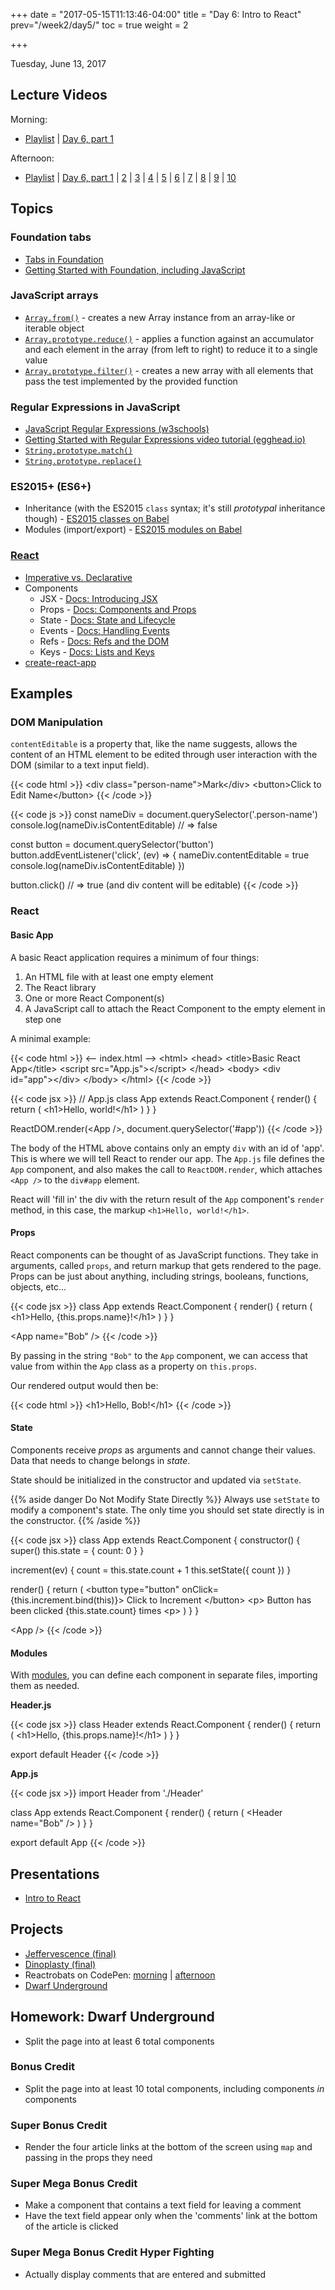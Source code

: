 +++
date = "2017-05-15T11:13:46-04:00"
title = "Day 6: Intro to React"
prev="/week2/day5/"
toc = true
weight = 2

+++

<date>Tuesday, June 13, 2017</date>

## Lecture Videos

Morning:

* [Playlist](https://www.youtube.com/playlist?list=PLuT2TqJuwaY9SEkynJl1LudbfzWqc4l84) | [Day 6, part 1](https://www.youtube.com/watch?v=IkPZMjwbPUA&index=54&list=PLuT2TqJuwaY9SEkynJl1LudbfzWqc4l84)

Afternoon:

* [Playlist](https://www.youtube.com/playlist?list=PLuT2TqJuwaY9uIH9AFDZUyfalE-tY8REa) | [Day 6, part 1](https://www.youtube.com/watch?v=L8IgFUESlqg&list=PLuT2TqJuwaY9uIH9AFDZUyfalE-tY8REa&index=61) | [2](https://www.youtube.com/watch?v=GSVV8AvfHck&list=PLuT2TqJuwaY9uIH9AFDZUyfalE-tY8REa&index=62) | [3](https://www.youtube.com/watch?v=lcUfStMvwpk&list=PLuT2TqJuwaY9uIH9AFDZUyfalE-tY8REa&index=63) | [4](https://www.youtube.com/watch?v=dINvMWHQrw4&list=PLuT2TqJuwaY9uIH9AFDZUyfalE-tY8REa&index=64) | [5](https://www.youtube.com/watch?v=C1yAWLXCg5w&list=PLuT2TqJuwaY9uIH9AFDZUyfalE-tY8REa&index=65) | [6](https://www.youtube.com/watch?v=G5tJdaaCyzg&list=PLuT2TqJuwaY9uIH9AFDZUyfalE-tY8REa&index=66) | [7](https://www.youtube.com/watch?v=i-fgZNUJuds&list=PLuT2TqJuwaY9uIH9AFDZUyfalE-tY8REa&index=67) | [8](https://www.youtube.com/watch?v=Zkjgg3_TWPE&list=PLuT2TqJuwaY9uIH9AFDZUyfalE-tY8REa&index=68) | [9](https://www.youtube.com/watch?v=IceG5YHmkss&list=PLuT2TqJuwaY9uIH9AFDZUyfalE-tY8REa&index=69) | [10](https://www.youtube.com/watch?v=pRYyJbZNDfE&list=PLuT2TqJuwaY9uIH9AFDZUyfalE-tY8REa&index=70)

## Topics

### Foundation tabs

* [Tabs in Foundation](http://foundation.zurb.com/sites/docs/tabs.html)
* [Getting Started with Foundation, including JavaScript](http://foundation.zurb.com/sites/docs/installation.html#html-starter-template)

### JavaScript arrays

* [`Array.from()`](https://developer.mozilla.org/en-US/docs/Web/JavaScript/Reference/Global_Objects/Array/from?v=control) - creates a new Array instance from an array-like or iterable object
* [`Array.prototype.reduce()`](https://developer.mozilla.org/en-US/docs/Web/JavaScript/Reference/Global_Objects/Array/Reduce?v=control) - applies a function against an accumulator and each element in the array (from left to right) to reduce it to a single value
* [`Array.prototype.filter()`](https://developer.mozilla.org/en-US/docs/Web/JavaScript/Reference/Global_Objects/Array/filter?v=control) - creates a new array with all elements that pass the test implemented by the provided function

### Regular Expressions in JavaScript

* [JavaScript Regular Expressions (w3schools)](https://www.w3schools.com/js/js_regexp.asp)
* [Getting Started with Regular Expressions video tutorial (egghead.io)](https://egghead.io/lessons/javascript-javascript-regular-expressions-introduction)
* [`String.prototype.match()`](https://developer.mozilla.org/en-US/docs/Web/JavaScript/Reference/Global_Objects/String/match)
* [`String.prototype.replace()`](https://developer.mozilla.org/en-US/docs/Web/JavaScript/Reference/Global_Objects/String/replace)

### ES2015+ (ES6+)
* Inheritance (with the ES2015 `class` syntax; it's still _prototypal_ inheritance though) - [ES2015 classes on Babel](https://babeljs.io/learn-es2015/#ecmascript-2015-features-classes)
* Modules (import/export) - [ES2015 modules on Babel](https://babeljs.io/learn-es2015/#ecmascript-2015-features-modules)

### [React](https://facebook.github.io/react/)
* [Imperative vs. Declarative](https://tylermcginnis.com/imperative-vs-declarative-programming/)
* Components
  * JSX - [Docs: Introducing JSX](https://facebook.github.io/react/docs/introducing-jsx.html)
  * Props - [Docs: Components and Props](https://facebook.github.io/react/docs/components-and-props.html)
  * State - [Docs: State and Lifecycle](https://facebook.github.io/react/docs/state-and-lifecycle.html)
  * Events - [Docs: Handling Events](https://facebook.github.io/react/docs/handling-events.html)
  * Refs - [Docs: Refs and the DOM](https://facebook.github.io/react/docs/refs-and-the-dom.html)
  * Keys - [Docs: Lists and Keys](https://facebook.github.io/react/docs/lists-and-keys.html)
* [create-react-app](https://github.com/facebookincubator/create-react-app)

## Examples

### DOM Manipulation
`contentEditable` is a property that, like the name suggests, allows the content of an HTML element to be edited through user interaction with the DOM (similar to a text input field).

{{< code html >}}
&lt;div class=&quot;person-name&quot;&gt;Mark&lt;/div&gt;
&lt;button&gt;Click to Edit Name&lt;/button&gt;
{{< /code >}}

{{< code js >}}
const nameDiv = document.querySelector('.person-name')
console.log(nameDiv.isContentEditable) // => false

const button = document.querySelector('button')
button.addEventListener('click', (ev) => {
  nameDiv.contentEditable = true
  console.log(nameDiv.isContentEditable)
})

button.click() // => true (and div content will be editable)
{{< /code >}}

### React

#### Basic App
A basic React application requires a minimum of four things:

1. An HTML file with at least one empty element
2. The React library
3. One or more React Component(s)
4. A JavaScript call to attach the React Component to the empty element in step one

A minimal example:

{{< code html >}}
&lt;-- index.html --&gt;
&lt;html&gt;
  &lt;head&gt;
    &lt;title&gt;Basic React App&lt;/title&gt;
    &lt;script src=&quot;App.js&quot;&gt;&lt;/script&gt;
  &lt;/head&gt;
  &lt;body&gt;
    &lt;div id=&quot;app&quot;&gt;&lt;/div&gt;
  &lt;/body&gt;
&lt;/html&gt;
{{< /code >}}

{{< code jsx >}}
// App.js
class App extends React.Component {
  render() {
    return (
      &lt;h1&gt;Hello, world!&lt;/h1&gt;
    )
  }
}

ReactDOM.render(&lt;App /&gt;, document.querySelector('#app'))
{{< /code >}}

The body of the HTML above contains only an empty `div` with an id of 'app'.  This is where we will tell React to render our app. The `App.js` file defines the `App` component, and also makes the call to `ReactDOM.render`, which attaches `<App />` to the `div#app` element.

React will 'fill in' the div with the return result of the `App` component's `render` method, in this case, the markup `<h1>Hello, world!</h1>`.

#### Props

React components can be thought of as JavaScript functions.  They take in arguments, called `props`, and return markup that gets rendered to the page. Props can be just about anything, including strings, booleans, functions, objects, etc...

{{< code jsx >}}
class App extends React.Component {
  render() {
    return (
      &lt;h1&gt;Hello, {this.props.name}!&lt;/h1&gt;
    )
  }
}

&lt;App name=&quot;Bob&quot; /&gt;
{{< /code >}}

By passing in the string `"Bob"` to the `App` component, we can access that value from within the `App` class as a property on `this.props`.

Our rendered output would then be:

{{< code html >}}
&lt;h1&gt;Hello, Bob!&lt;/h1&gt;
{{< /code >}}

#### State

Components receive _props_ as arguments and cannot change their values. Data that needs to change belongs in _state_.

State should be initialized in the constructor and updated via `setState`.

{{% aside danger Do Not Modify State Directly %}}
Always use `setState` to modify a component's state. The only time you should set state directly is in the constructor.
{{% /aside %}}

{{< code jsx >}}
class App extends React.Component {
  constructor() {
    super()
    this.state = {
      count: 0
    }
  }

  increment(ev) {
    count = this.state.count + 1
    this.setState({ count })
  }

  render() {
    return (
      &lt;button type="button" onClick={this.increment.bind(this)}&gt;
        Click to Increment
      &lt;/button&gt;
      &lt;p&gt;
        Button has been clicked {this.state.count} times
      &lt;p&gt;
    )
  }
}

&lt;App /&gt;
{{< /code >}}

#### Modules

With [modules](https://babeljs.io/learn-es2015/#ecmascript-2015-features-modules), you can define each component in separate files, importing them as needed.

**Header.js**

{{< code jsx >}}
class Header extends React.Component {
  render() {
    return (
      &lt;h1&gt;Hello, {this.props.name}!&lt;/h1&gt;
    )
  }
}

export default Header
{{< /code >}}

**App.js**

{{< code jsx >}}
import Header from './Header'

class App extends React.Component {
  render() {
    return (
      &lt;Header name=&quot;Bob&quot; /&gt;
    )
  }
}

export default App
{{< /code >}}

## Presentations

* [Intro to React](/05-intro-to-react.pdf)

## Projects

* [Jeffervescence (final)](https://github.com/xtbc17s2/jeffervescence)
* [Dinoplasty (final)](https://github.com/xtbc17s2/dinoplasty)
* Reactrobats on CodePen: [morning](https://codepen.io/dstrus/pen/yXJRjY) | [afternoon](https://codepen.io/dstrus/pen/Pjzvmd/)
* [Dwarf Underground](https://github.com/xtbc17s2/dwarf-underground/tree/3da6c4b4447d32404a141344867a457fdb9c3e60)

## Homework: Dwarf Underground

* Split the page into at least 6 total components

### Bonus Credit

* Split the page into at least 10 total components, including components *in* components

### Super Bonus Credit

* Render the four article links at the bottom of the screen using `map` and passing in the props they need

### Super Mega Bonus Credit

* Make a component that contains a text field for leaving a comment
* Have the text field appear only when the 'comments' link at the bottom of the article is clicked

### Super Mega Bonus Credit Hyper Fighting

* Actually display comments that are entered and submitted